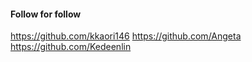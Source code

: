 #### Follow for follow

https://github.com/kkaori146
https://github.com/Angeta
https://github.com/Kedeenlin

